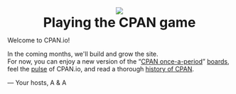 <div align="center">
  <img src="/img/logo.png" /><br />
  <span style="font-size:30px"><b>Playing the CPAN game</b></span>
</div>

Welcome to CPAN.io!

In the coming months, we'll build and grow the site.  
For now, you can enjoy
a new version of the “[CPAN once-a-period](/board/once-a/)” [boards](/board/),
feel the [pulse](/pulse/) of CPAN.io,
and read a thorough [history of CPAN](/ref/history.html).

— Your hosts, A<BOOK> & A<NEILB>
